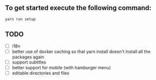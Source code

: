 ## To get started execute the following command:

```bash
yarn run setup
```

## TODO
- [ ] i18n
- [ ] better use of docker caching so that yarn install doesn't install all the packages again
- [ ] support subtitles
- [ ] better support for mobile (with hamburger menu)
- [ ] editable directories and files
